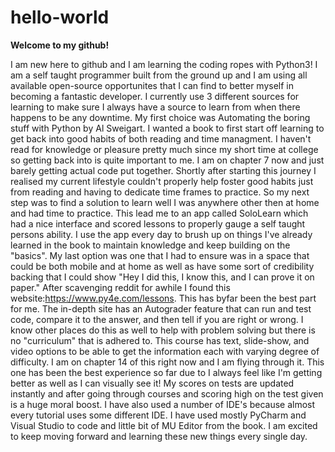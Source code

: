 # hello-world
**Welcome to my github!**

I am new here to github and I am learning the coding ropes with Python3!
I am a self taught programmer built from the ground up and I am using all
available open-source opportunites that I can find to better myself in
becoming a fantastic developer. I currently use 3 different sources for
learning to make sure I always have a source to learn from when there
happens to be any downtime. My first choice was Automating the boring
stuff with Python by Al Sweigart. I wanted a book to first start off 
learning to get back into good habits of both reading and time managment.
I haven't read for knowledge or pleasure pretty much since my short time 
at college so getting back into is quite important to me. I am on chapter
7 now and just barely getting actual code put together. Shortly after 
starting this journey I realised my current lifestyle couldn't properly
help foster good habits just from reading and having to dedicate time 
frames to practice. So my next step was to find a solution to learn
well I was anywhere other then at home and had time to practice. This lead
me to an app called SoloLearn which had a nice interface and scored 
lessons to properly gauge a self taught persons ability. I use the app every
day to brush up on things I've already learned in the book to maintain
knowledge and keep building on the "basics". My last option was one that 
I had to ensure was in a space that could be both mobile and at home as well
as have some sort of credibility backing that I could show "Hey I did this,
I know this, and I can prove it on paper." After scavenging reddit for awhile
I found this website:https://www.py4e.com/lessons. This has byfar been the best
part for me. The in-depth site has an Autograder feature that can run and test
code, compare it to the answer, and then tell if you are right or wrong. I know
other places do this as well to help with problem solving but there is no 
"curriculum" that is adhered to. This course has text, slide-show, and video
options to be able to get the information each with varying degree of difficulty.
I am on chapter 14 of this right now and I am flying through it. This one has 
been the best experience so far due to I always feel like I'm getting better
as well as I can visually see it! My scores on tests are updated instantly and 
after going through courses and scoring high on the test given is a huge moral 
boost. I have also used a number of IDE's because almost every tutorial uses
some different IDE. I have used mostly PyCharm and Visual Studio to code and
little bit of MU Editor from the book. I am excited to keep moving forward and
learning these new things every single day.
